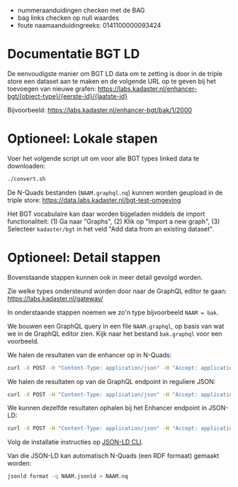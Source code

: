 - nummeraanduidingen checken met de BAG
- bag links checken op null waardes
- foute naamaanduidingreeks: 0141100000093424

# Documentatie BGT LD

De eenvoudigste manier om BGT LD data om te zetting is door in de
triple store een dataset aan te maken en de volgende URL op te geven
bij het toevoegen van nieuwe grafen:
https://labs.kadaster.nl/enhancer-bgt/{object-type}/{eerste-id}/{laatste-id}

Bijvoorbeeld: https://labs.kadaster.nl/enhancer-bgt/bak/1/2000

# Optioneel: Lokale stapen

Voer het volgende script uit om voor alle BGT types linked data te downloaden:

```sh
./convert.sh
```

De N-Quads bestanden (`NAAM.graphql.nq`)  kunnen worden geupload in de triple store: <https://data.labs.kadaster.nl/bgt-test-omgeving>

Het BGT vocabulaire kan daar worden bijgeladen middels de import functionaliteit: (1) Ga naar "Graphs", (2) Klik op "Import a new graph", (3) Selecteer `kadaster/bgt` in het veld "Add data from an existing dataset".

# Optioneel: Detail stappen

Bovenstaande stappen kunnen ook in meer detail gevolgd worden.

Zie welke types ondersteund worden door naar de GraphQL editor te gaan: <https://labs.kadaster.nl/gateway/>

In onderstaande stappen noemen we zo'n type bijvoorbeeld `NAAM = bak`.

We bouwen een GraphQL query in een file `NAAM.graphql`, op basis van wat we in de GraphQL editor zien.  Kijk naar het bestand `bak.graphql` voor een voorbeeld.

We halen de resultaten van de enhancer op in N-Quads:

```sh
curl -X POST -H "Content-Type: application/json" -H "Accept: application/n-quads" --data-binary @NAAM.graphql https://labs.kadaster.nl/enhancer > NAAM.jsonld
```

We halen de resultaten op van de GraphQL endpoint in reguliere JSON:

```sh
curl -X POST -H "Content-Type: application/json" -H "Accept: application/json" --data-binary @NAAM.graphql https://labs.kadaster.nl/gateway/graphql > NAAM.json
```

We kunnen dezelfde resultaten ophalen bij het Enhancer endpoint in JSON-LD:

```sh
curl -X POST -H "Content-Type: application/json" -H "Accept: application/ld+json" --data-binary @NAAM.graphql https://labs.kadaster.nl/enhancer > NAAM.jsonld
```

Volg de installatie instructies op [JSON-LD CLI](https://github.com/digitalbazaar/jsonld-cli).

Van die JSON-LD kan automatisch N-Quads (een RDF formaat) gemaakt worden:

```sh
jsonld format -q NAAM.jsonld > NAAM.nq
```
